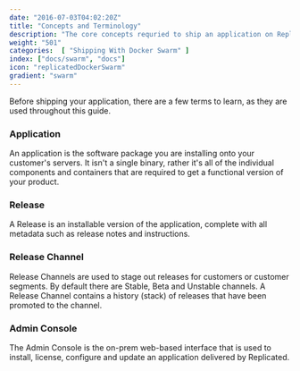 ```yaml
---
date: "2016-07-03T04:02:20Z"
title: "Concepts and Terminology"
description: "The core concepts requried to ship an application on Replicated using Docker Swarm."
weight: "501"
categories:  [ "Shipping With Docker Swarm" ]
index: ["docs/swarm", "docs"]
icon: "replicatedDockerSwarm"
gradient: "swarm"
---
```


Before shipping your application, there are a few terms to learn, as they are used throughout this guide.

### Application
An application is the software package you are installing onto your customer's servers. It isn't a single binary, rather it's all of the individual components and containers that are required to get a functional version of your product.

### Release
A Release is an installable version of the application, complete with all metadata such as release notes and instructions.

### Release Channel
Release Channels are used to stage out releases for customers or customer segments. By default there are Stable, Beta and Unstable channels. A Release Channel contains a history (stack) of releases that have been promoted to the channel.

### Admin Console
The Admin Console is the on-prem web-based interface that is used to install, license, configure and update an application delivered by Replicated.